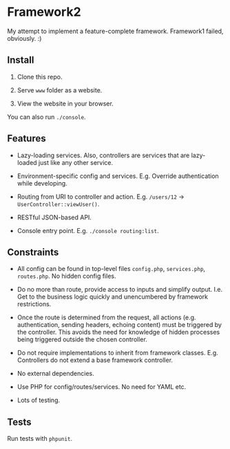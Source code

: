 # Framework2

My attempt to implement a feature-complete framework. Framework1 failed, obviously. :)

## Install

1) Clone this repo.

2) Serve `www` folder as a website.

3) View the website in your browser.

You can also run `./console`.

## Features

* Lazy-loading services. Also, controllers are services that are lazy-loaded just like any other service.

* Environment-specific config and services. E.g. Override authentication while developing.

* Routing from URI to controller and action. E.g. `/users/12` -> `UserController::viewUser()`.

* RESTful JSON-based API.

* Console entry point. E.g. `./console routing:list`.

## Constraints

* All config can be found in top-level files `config.php`, `services.php`, `routes.php`. No hidden config files.

* Do no more than route, provide access to inputs and simplify output. I.e. Get to the business logic quickly and unencumbered by framework restrictions.

* Once the route is determined from the request, all actions (e.g. authentication, sending headers, echoing content) must be triggered by the controller. This avoids the need for knowledge of hidden processes being triggered outside the chosen controller.

* Do not require implementations to inherit from framework classes. E.g. Controllers do not extend a base framework controller.

* No external dependencies.

* Use PHP for config/routes/services. No need for YAML etc.

* Lots of testing.

## Tests

Run tests with `phpunit`.